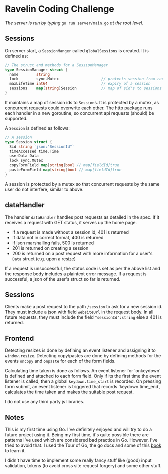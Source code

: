 # Ravelin Coding Challenge

*The server is run by typing* `go run server/main.go` *at the root level.*

## Sessions

On server start, a `SessionManger` called `globalSessions` is created. It is defined as:

```go
// The struct and methods for a SessionManager
type SessionManager struct {
  name        string
  lock        sync.Mutex                   // protects session from races
  maxLifeTime int64                        // expiry of a session
  sessions    map[string]Session           // map of sid's to sessions
}
```

It maintains a map of session ids to `Session`s. It is protected by a mutex, as concurrent requests could overwrite
each other. The http package runs each handler in a new goroutine, so concurrent api requests (should) be supported.

A `Session` is defined as follows:

```go
// A session
type Session struct {
  Sid string `json:"SessionId"`
  timeAccessed time.Time
  userData Data
  lock sync.Mutex
  copyFormField map[string]bool // map[fieldId]true
  pasteFormField map[string]bool // map[fieldId]true
}
```

A session is protected by a mutex so that concurrent requests by the same user do not interfere, similar to above.

## dataHandler

The handler `dataHandler` handles post requests as detailed in the spec. If it receives a request with GET status,
it serves up the home page.

 - If a request is made without a session id, 401 is returned
 - If data not in correct format, 400 is returned
 - If json marshalling fails, 500 is returned
 - 201 is returned on creating a session
 - 200 is returned on a post request with more information for a user's `Data` struct (e.g. upon a resize)

If a request is unsuccessful, the status code is set as per the above list and the response body includes a plaintext
error message. If a request is successful, a json of the user's struct so far is returned.

## Sessions

Clients make a post request to the path `/session` to ask for a new session id. They must include a json with field
`websiteUrl` in the request body.
In all future requests, they must include the field `"sessionId":string` else a 401 is returned.

## Frontend

Detecting resizes is done by defining an event listener and assigning it to `window.resize`.
Detecting copy/pastes are done by defining methods for the events `oncopy` and `onpaste` for each of the form fields.

Calculating time taken is done as follows. An event listener for 'onkeydown' is defined and attached to each form field.
Only if its the first time the event listener is called, then a global `keydown.time_start` is recorded.
On pressing form submit, an event listener is triggered that records 'keydown.time_end', calculates the time taken
and makes the suitable post request.

I do not use any third party js libraries.


## Notes

This is my first time using Go. I've definitely enjoyed and will try to do a future project using it.
Being my first time, it's quite possible there are patterns I've used which are considered bad practice in Go.
However, I've tried to avoid that.
I used the Tour of Go, the go docs and some of this [book](https://astaxie.gitbooks.io/build-web-application-with-golang/)
to learn it.

I didn't have time to implement some really fancy stuff like (good) input validation, tokens (to avoid cross site
request forgery) and some other stuff.
